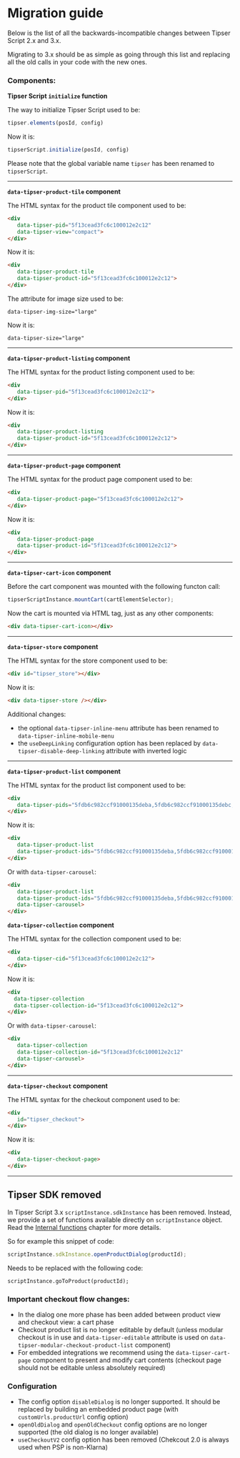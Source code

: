 # Migration guide

Below is the list of all the backwards-incompatible changes between Tipser Script 2.x and 3.x.

Migrating to 3.x should be as simple as going through this list and replacing all the old calls in your code with the new ones.

### Components:

**Tipser Script `initialize` function**

The way to initialize Tipser Script used to be:

```js
tipser.elements(posId, config)
```

Now it is:

```js
tipserScript.initialize(posId, config)
```

Please note that the global variable name `tipser` has been renamed to `tipserScript`.

---

**`data-tipser-product-tile` component**

The HTML syntax for the product tile component used to be:

```html
<div 
   data-tipser-pid="5f13cead3fc6c100012e2c12" 
   data-tipser-view="compact">
</div>
```

Now it is:

```html
<div 
   data-tipser-product-tile 
   data-tipser-product-id="5f13cead3fc6c100012e2c12">
</div>
```

The attribute for image size used to be:

`data-tipser-img-size="large"`

Now it is:

`data-tipser-size="large"`


---

**`data-tipser-product-listing` component**

The HTML syntax for the product listing component used to be:

```html
<div
   data-tipser-pid="5f13cead3fc6c100012e2c12">
</div>
```

Now it is:

```html
<div 
   data-tipser-product-listing 
   data-tipser-product-id="5f13cead3fc6c100012e2c12">
</div>
```

---

**`data-tipser-product-page` component**

The HTML syntax for the product page component used to be:

```html
<div 
   data-tipser-product-page="5f13cead3fc6c100012e2c12">
</div>
```

Now it is:

```html
<div 
   data-tipser-product-page
   data-tipser-product-id="5f13cead3fc6c100012e2c12">
</div>
```

---

**`data-tipser-cart-icon` component**

Before the cart component was mounted with the following functon call:

```js
tipserScriptInstance.mountCart(cartElementSelector);
```

Now the cart is mounted via HTML tag, just as any other components:

```html
<div data-tipser-cart-icon></div>
``` 

---

**`data-tipser-store` component**

The HTML syntax for the store component used to be:

```html
<div id="tipser_store"></div>
```

Now it is:

```html
<div data-tipser-store /></div>
```

Additional changes:

- the optional `data-tipser-inline-menu` attribute has been renamed to `data-tipser-inline-mobile-menu`
- the `useDeepLinking` configuration option has been replaced by `data-tipser-disable-deep-linking` attribute with inverted logic   

---

**`data-tipser-product-list` component**

The HTML syntax for the product list component used to be:

```html
<div 
   data-tipser-pids="5fdb6c982ccf91000135deba,5fdb6c982ccf91000135debc,5fdb6c982ccf91000135debd">
</div>
```

Now it is:

```html
<div 
   data-tipser-product-list
   data-tipser-product-ids="5fdb6c982ccf91000135deba,5fdb6c982ccf91000135debc,5fdb6c982ccf91000135debd">
</div>
```

Or with `data-tipser-carousel`:

```html
<div
   data-tipser-product-list
   data-tipser-product-ids="5fdb6c982ccf91000135deba,5fdb6c982ccf91000135debc,5fdb6c982ccf91000135debd"
   data-tipser-carousel>
</div>
```

**`data-tipser-collection` component**

The HTML syntax for the collection component used to be:

```html
<div
   data-tipser-cid="5f13cead3fc6c100012e2c12">
</div>
```

Now it is:

```html
<div
  data-tipser-collection
  data-tipser-collection-id="5f13cead3fc6c100012e2c12">
</div>
```

Or with `data-tipser-carousel`:

```html
<div
   data-tipser-collection
   data-tipser-collection-id="5f13cead3fc6c100012e2c12"
   data-tipser-carousel>
</div>
```

---

**`data-tipser-checkout` component**

The HTML syntax for the checkout component used to be:

```html
<div 
   id="tipser_checkout">
</div>
```

Now it is:

```html
<div 
   data-tipser-checkout-page>
</div>
```

---

## Tipser SDK removed

In Tipser Script 3.x `scriptInstance.sdkInstance` has been removed. Instead, we provide a set of functions available directly on `scriptInstance` object. Read the [Internal functions](#internal-functions) chapter for more details.

So for example this snippet of code:

```js
scriptInstance.sdkInstance.openProductDialog(productId);
```

Needs to be replaced with the following code:

```
scriptInstance.goToProduct(productId);
```

### Important checkout flow changes:

- In the dialog one more phase has been added between product view and checkout view: a cart phase 
- Checkout product list is no longer editable by default (unless modular checkout is in use and `data-tipser-editable` attribute is used on `data-tipser-modular-checkout-product-list` component)
- For embedded integrations we recommend using the `data-tipser-cart-page` component to present and modify cart contents (checkout page should not be editable unless absolutely required)

### Configuration

- The config option `disableDialog` is no longer supported. It should be replaced by building an embedded product page (with `customUrls.productUrl` config option)
- `openOldDialog` and `openOldCheckout` config options are no longer supported (the old dialog is no longer available)
- `useCheckoutV2` config option has been removed (Chekcout 2.0 is always used when PSP is non-Klarna)
